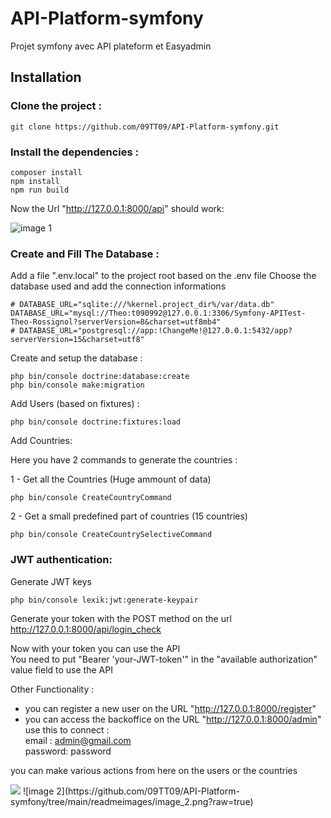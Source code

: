 # API-Platform-symfony
Projet symfony avec API plateform et Easyadmin

## Installation

### Clone the project :  
```
git clone https://github.com/09TT09/API-Platform-symfony.git
```

### Install the dependencies :  
```
composer install
npm install
npm run build
```

Now the Url "http://127.0.0.1:8000/api" should work: <br />

![image 1](https://github.com/09TT09/API-Platform-symfony/tree/main/readmeimages/image_1.png?raw=true)

### Create and Fill The Database :  
Add a file ".env.local" to the project root based on the .env file
Choose the database used and add the connection informations

```
# DATABASE_URL="sqlite:///%kernel.project_dir%/var/data.db"
DATABASE_URL="mysql://Theo:t090992@127.0.0.1:3306/Symfony-APITest-Theo-Rossignol?serverVersion=8&charset=utf8mb4"
# DATABASE_URL="postgresql://app:!ChangeMe!@127.0.0.1:5432/app?serverVersion=15&charset=utf8"
```

Create and setup the database :  
 
```
php bin/console doctrine:database:create
php bin/console make:migration
```

Add Users (based on fixtures) :  

```
php bin/console doctrine:fixtures:load
```

Add Countries:  

Here you have 2 commands to generate the countries :  

1 - Get all the Countries (Huge ammount of data)  

```
php bin/console CreateCountryCommand
```

2 - Get a small predefined part of countries (15 countries)  

```
php bin/console CreateCountrySelectiveCommand
```

### JWT authentication:  

Generate JWT keys  

```
php bin/console lexik:jwt:generate-keypair
```

Generate your token with the POST method on the url http://127.0.0.1:8000/api/login_check


Now with your token you can use the API  
You need to put "Bearer 'your-JWT-token'" in the "available authorization" value field to use the API  

Other Functionality :

- you can register a new user on the URL "http://127.0.0.1:8000/register"  
- you can access the backoffice on the URL "http://127.0.0.1:8000/admin"  
use this to connect :  
email : admin@gmail.com  
password: password  

you can make various actions from here on the users or the countries

<img src="https://github.com/09TT09/API-Platform-symfony/tree/main/readmeimages/image_2.png">
![image 2](https://github.com/09TT09/API-Platform-symfony/tree/main/readmeimages/image_2.png?raw=true)
